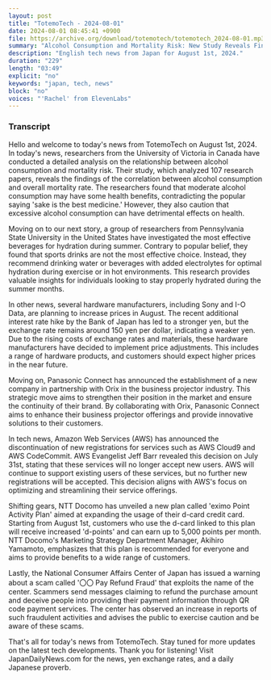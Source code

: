 ```yaml
---
layout: post
title: "TotemoTech - 2024-08-01"
date: 2024-08-01 08:45:41 +0900
file: https://archive.org/download/totemotech/totemotech_2024-08-01.mp3
summary: "Alcohol Consumption and Mortality Risk: New Study Reveals Findings; Effective Hydration During Summer: Researchers Share Insights, & more…"
description: "English tech news from Japan for August 1st, 2024."
duration: "229"
length: "03:49"
explicit: "no"
keywords: "japan, tech, news"
block: "no"
voices: "'Rachel' from ElevenLabs"
---
```


### Transcript

Hello and welcome to today's news from TotemoTech on August 1st, 2024. In today's news, researchers from the University of Victoria in Canada have conducted a detailed analysis on the relationship between alcohol consumption and mortality risk. Their study, which analyzed 107 research papers, reveals the findings of the correlation between alcohol consumption and overall mortality rate. The researchers found that moderate alcohol consumption may have some health benefits, contradicting the popular saying 'sake is the best medicine.' However, they also caution that excessive alcohol consumption can have detrimental effects on health.

Moving on to our next story, a group of researchers from Pennsylvania State University in the United States have investigated the most effective beverages for hydration during summer. Contrary to popular belief, they found that sports drinks are not the most effective choice. Instead, they recommend drinking water or beverages with added electrolytes for optimal hydration during exercise or in hot environments. This research provides valuable insights for individuals looking to stay properly hydrated during the summer months.

In other news, several hardware manufacturers, including Sony and I-O Data, are planning to increase prices in August. The recent additional interest rate hike by the Bank of Japan has led to a stronger yen, but the exchange rate remains around 150 yen per dollar, indicating a weaker yen. Due to the rising costs of exchange rates and materials, these hardware manufacturers have decided to implement price adjustments. This includes a range of hardware products, and customers should expect higher prices in the near future.

Moving on, Panasonic Connect has announced the establishment of a new company in partnership with Orix in the business projector industry. This strategic move aims to strengthen their position in the market and ensure the continuity of their brand. By collaborating with Orix, Panasonic Connect aims to enhance their business projector offerings and provide innovative solutions to their customers.

In tech news, Amazon Web Services (AWS) has announced the discontinuation of new registrations for services such as AWS Cloud9 and AWS CodeCommit. AWS Evangelist Jeff Barr revealed this decision on July 31st, stating that these services will no longer accept new users. AWS will continue to support existing users of these services, but no further new registrations will be accepted. This decision aligns with AWS's focus on optimizing and streamlining their service offerings.

Shifting gears, NTT Docomo has unveiled a new plan called 'eximo Point Activity Plan' aimed at expanding the usage of their d-card credit card. Starting from August 1st, customers who use the d-card linked to this plan will receive increased 'd-points' and can earn up to 5,000 points per month. NTT Docomo's Marketing Strategy Department Manager, Akihiro Yamamoto, emphasizes that this plan is recommended for everyone and aims to provide benefits to a wide range of customers.

Lastly, the National Consumer Affairs Center of Japan has issued a warning about a scam called '〇〇 Pay Refund Fraud' that exploits the name of the center. Scammers send messages claiming to refund the purchase amount and deceive people into providing their payment information through QR code payment services. The center has observed an increase in reports of such fraudulent activities and advises the public to exercise caution and be aware of these scams.

That's all for today's news from TotemoTech. Stay tuned for more updates on the latest tech developments. Thank you for listening!   Visit JapanDailyNews.com for the news, yen exchange rates, and a daily Japanese proverb.
